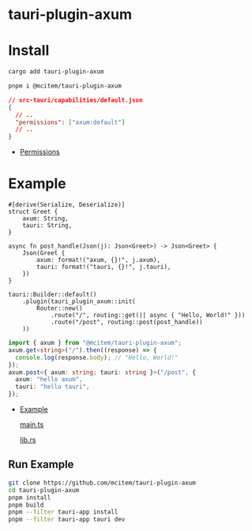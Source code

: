 # tauri-plugin-axum

# Install

```bash
cargo add tauri-plugin-axum
```

```bash
pnpm i @mcitem/tauri-plugin-axum
```

```json
// src-tauri/capabilities/default.json
{
  // ..
  "permissions": ["axum:default"]
  // ..
}
```

- [Permissions](https://github.com/mcitem/tauri-plugin-axum/blob/master/tauri-plugin-axum/permissions/autogenerated/reference.md)

# Example

```rust,no_run
#[derive(Serialize, Deserialize)]
struct Greet {
    axum: String,
    tauri: String,
}

async fn post_handle(Json(j): Json<Greet>) -> Json<Greet> {
    Json(Greet {
        axum: format!("axum, {}!", j.axum),
        tauri: format!("tauri, {}!", j.tauri),
    })
}

tauri::Builder::default()
    .plugin(tauri_plugin_axum::init(
        Router::new()
            .route("/", routing::get(|| async { "Hello, World!" }))
            .route("/post", routing::post(post_handle))
    ))
```

```typescript
import { axum } from "@mcitem/tauri-plugin-axum";
axum.get<string>("/").then((response) => {
  console.log(response.body); // "Hello, World!"
});
axum.post<{ axum: string; tauri: string }>("/post", {
  axum: "hello axum",
  tauri: "hello tauri",
});
```

- [Example](https://github.com/mcitem/tauri-plugin-axum/blob/master/example/tauri-app)

  [main.ts](https://github.com/mcitem/tauri-plugin-axum/blob/master/example/tauri-app/src/main.ts)

  [lib.rs](https://github.com/mcitem/tauri-plugin-axum/blob/master/example/tauri-app/src-tauri/src/lib.rs)

## Run Example

```sh
git clone https://github.com/mcitem/tauri-plugin-axum
cd tauri-plugin-axum
pnpm install
pnpm build
pnpm --filter tauri-app install
pnpm --filter tauri-app tauri dev
```
